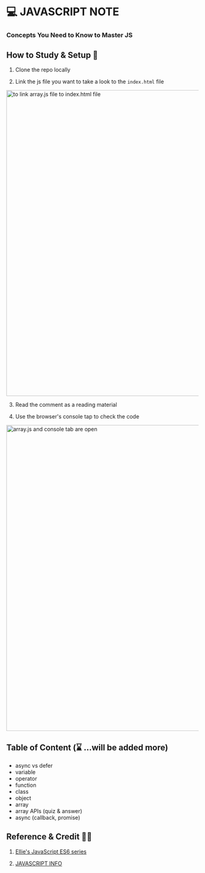 # 💻 JAVASCRIPT NOTE

### Concepts You Need to Know to Master JS


## How to Study & Setup 📖 

1. Clone the repo locally

2. Link the js file you want to take a look to the `index.html` file

<img src="https://i.imgur.com/4IHxPhg.png " alt="to link array.js file to index.html file" width="800"/>

3. Read the comment as a reading material

4. Use the browser's console tap to check the code

<img src="https://i.imgur.com/mKpI0kl.png" alt="array.js and console tab are open" width="800"/>

## Table of Content (⌛ ...will be added more)

- async vs defer 
- variable
-  operator
-  function
-  class
-  object
-  array
-  array APIs (quiz & answer)
-  async (callback, promise)



## Reference & Credit 👏🏼

1. [Ellie's JavaScript ES6 series](https://youtu.be/wcsVjmHrUQg) 

2. [JAVASCRIPT INFO](https://javascript.info/)

